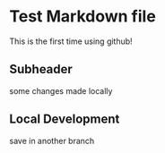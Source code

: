 # Test Markdown file

This is the first time using github!

## Subheader

some changes made locally

## Local Development

save in another branch
